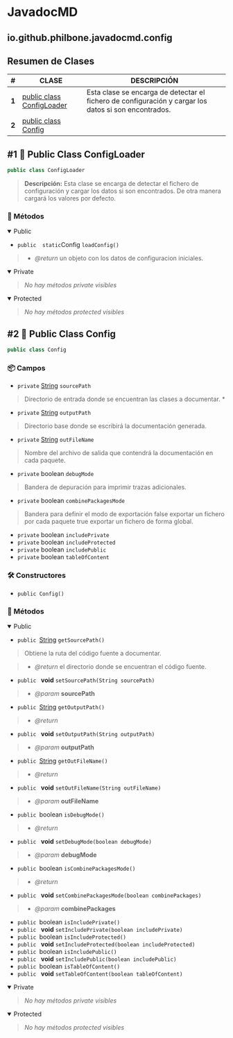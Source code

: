 # JavadocMD

## io.github.philbone.javadocmd.config

## Resumen de Clases


|#|CLASE|DESCRIPCIÓN|
|---|---|---|
|**1**|[public class ConfigLoader](#1-public-class-configloader)|Esta clase se encarga de detectar el fichero de configuración y cargar los datos si son encontrados.
|**2**|[public class Config](#2-public-class-config)|
## #1 📘 Public Class ConfigLoader

```java
public class ConfigLoader
```
> **Descripción:**
> Esta clase se encarga de detectar el fichero de configuración
> y cargar los datos si son encontrados.
> De otra manera cargará los valores por defecto.

### 🧮 Métodos

<details open>

<summary>Public</summary>

- `public  static`Config `loadConfig()`
> - *@return* un objeto con los datos de configuracion iniciales.
</details>

<details open>

<summary>Private</summary>

> _No hay métodos private visibles_
</details>

<details open>

<summary>Protected</summary>

> _No hay métodos protected visibles_
</details>

## #2 📘 Public Class Config

```java
public class Config
```
### 📦 Campos

- `private` [String](https://docs.oracle.com/en/java/javase/17/docs/api/java.base/java/lang/String.html) `sourcePath`
> Directorio de entrada donde se encuentran las clases a documentar. *

- `private` [String](https://docs.oracle.com/en/java/javase/17/docs/api/java.base/java/lang/String.html) `outputPath`
> Directorio base donde se escribirá la documentación generada.

- `private` [String](https://docs.oracle.com/en/java/javase/17/docs/api/java.base/java/lang/String.html) `outFileName`
> Nombre del archivo de salida que contendrá la documentación en cada
> paquete.

- `private` boolean `debugMode`
> Bandera de depuración para imprimir trazas adicionales.

- `private` boolean `combinePackagesMode`
> Bandera para definir el modo de exportación
> false exportar un fichero por cada paquete
> true exportar un fichero de forma global.

- `private` boolean `includePrivate`
- `private` boolean `includeProtected`
- `private` boolean `includePublic`
- `private` boolean `tableOfContent`
### 🛠️ Constructores

- `public Config()`
### 🧮 Métodos

<details open>

<summary>Public</summary>

- `public `[String](https://docs.oracle.com/en/java/javase/17/docs/api/java.base/java/lang/String.html) `getSourcePath()`
> Obtiene la ruta del código fuente a documentar.

> - *@return* el directorio donde se encuentran el código fuente.
- `public ` **void** `setSourcePath(String sourcePath)`
> - *@param* **sourcePath** 
- `public `[String](https://docs.oracle.com/en/java/javase/17/docs/api/java.base/java/lang/String.html) `getOutputPath()`
> - *@return* 
- `public ` **void** `setOutputPath(String outputPath)`
> - *@param* **outputPath** 
- `public `[String](https://docs.oracle.com/en/java/javase/17/docs/api/java.base/java/lang/String.html) `getOutFileName()`
> - *@return* 
- `public ` **void** `setOutFileName(String outFileName)`
> - *@param* **outFileName** 
- `public `boolean `isDebugMode()`
> - *@return* 
- `public ` **void** `setDebugMode(boolean debugMode)`
> - *@param* **debugMode** 
- `public `boolean `isCombinePackagesMode()`
> - *@return* 
- `public ` **void** `setCombinePackagesMode(boolean combinePackages)`
> - *@param* **combinePackages** 
- `public `boolean `isIncludePrivate()`
- `public ` **void** `setIncludePrivate(boolean includePrivate)`
- `public `boolean `isIncludeProtected()`
- `public ` **void** `setIncludeProtected(boolean includeProtected)`
- `public `boolean `isIncludePublic()`
- `public ` **void** `setIncludePublic(boolean includePublic)`
- `public `boolean `isTableOfContent()`
- `public ` **void** `setTableOfContent(boolean tableOfContent)`
</details>

<details open>

<summary>Private</summary>

> _No hay métodos private visibles_
</details>

<details open>

<summary>Protected</summary>

> _No hay métodos protected visibles_
</details>

